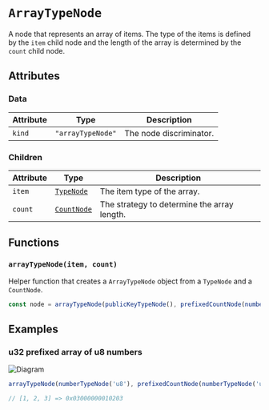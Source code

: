 # `ArrayTypeNode`

A node that represents an array of items. The type of the items is defined by the `item` child node and the length of the array is determined by the `count` child node.

## Attributes

### Data

| Attribute | Type              | Description             |
| --------- | ----------------- | ----------------------- |
| `kind`    | `"arrayTypeNode"` | The node discriminator. |

### Children

| Attribute | Type                                   | Description                                 |
| --------- | -------------------------------------- | ------------------------------------------- |
| `item`    | [`TypeNode`](../typeNodes/README.md)   | The item type of the array.                 |
| `count`   | [`CountNode`](../countNodes/README.md) | The strategy to determine the array length. |

## Functions

### `arrayTypeNode(item, count)`

Helper function that creates a `ArrayTypeNode` object from a `TypeNode` and a `CountNode`.

```ts
const node = arrayTypeNode(publicKeyTypeNode(), prefixedCountNode(numberTypeNode('u32')));
```

## Examples

### u32 prefixed array of u8 numbers

![Diagram](https://github.com/kinobi-so/kinobi/assets/3642397/1bbd3ecb-e06a-42fa-94a7-74c9302286e6)

```ts
arrayTypeNode(numberTypeNode('u8'), prefixedCountNode(numberTypeNode('u32')));

// [1, 2, 3] => 0x03000000010203
```
